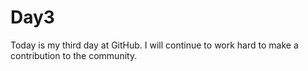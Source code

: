 # Day3
Today is my third day at GitHub. I will continue to work hard to make a contribution to the community.
